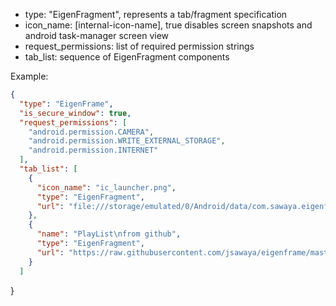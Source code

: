 * type: "EigenFragment", represents a tab/fragment specification 
* icon_name: [internal-icon-name], true disables screen snapshots and android task-manager screen view
* request_permissions: list of required permission strings 
* tab_list: sequence of EigenFragment components

Example:
```json  
{
  "type": "EigenFrame",
  "is_secure_window": true,
  "request_permissions": [
    "android.permission.CAMERA",
    "android.permission.WRITE_EXTERNAL_STORAGE",
    "android.permission.INTERNET"
  ],
  "tab_list": [
    {
      "icon_name": "ic_launcher.png",
      "type": "EigenFragment",
      "url": "file:///storage/emulated/0/Android/data/com.sawaya.eigenframe.full/files/playlist.json"
    },
    {
      "name": "PlayList\nfrom github",
      "type": "EigenFragment",
      "url": "https://raw.githubusercontent.com/jsawaya/eigenframe/master/web/frames/playlist.json"
    }
  ]
```
}